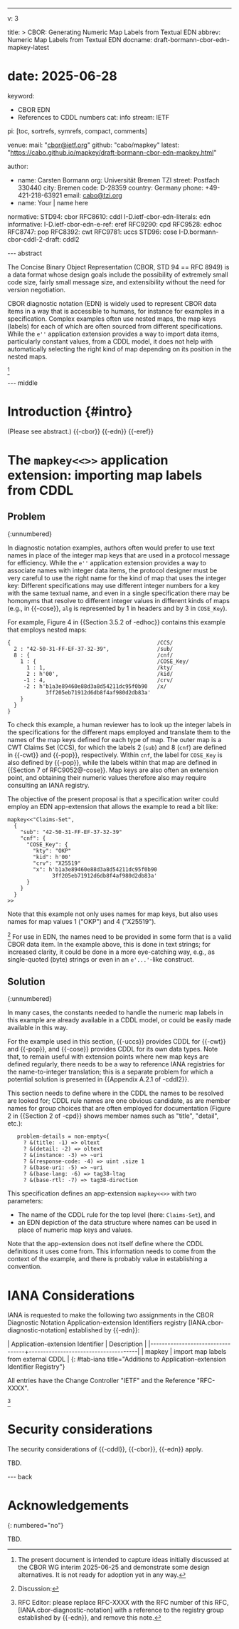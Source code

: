 ---
v: 3

title: >
  CBOR: Generating Numeric Map Labels from Textual EDN
abbrev: Numeric Map Labels from Textual EDN
docname: draft-bormann-cbor-edn-mapkey-latest
# date: 2025-06-28
keyword:
  - CBOR EDN
  - References to CDDL numbers
cat: info
stream: IETF

pi: [toc, sortrefs, symrefs, compact, comments]

venue:
  mail: "cbor@ietf.org"
  github: "cabo/mapkey"
  latest: "https://cabo.github.io/mapkey/draft-bormann-cbor-edn-mapkey.html"

author:
  - name: Carsten Bormann
    org: Universität Bremen TZI
    street: Postfach 330440
    city: Bremen
    code: D-28359
    country: Germany
    phone: +49-421-218-63921
    email: cabo@tzi.org
  - name: Your | name here

normative:
  STD94: cbor
  RFC8610: cddl
  I-D.ietf-cbor-edn-literals: edn
informative:
  I-D.ietf-cbor-edn-e-ref: eref
  RFC9290: cpd
  RFC9528: edhoc
  RFC8747: pop
  RFC8392: cwt
  RFC9781: uccs
  STD96: cose
  I-D.bormann-cbor-cddl-2-draft: cddl2


--- abstract

The Concise Binary Object Representation (CBOR, STD 94 == RFC 8949) is a data
format whose design goals include the possibility of extremely small
code size, fairly small message size, and extensibility without the
need for version negotiation.

CBOR diagnostic notation (EDN) is widely used to represent CBOR data
items in a way that is accessible to humans, for instance for examples
in a specification.
Complex examples often use nested maps, the map keys (labels) for each
of which are often sourced from different specifications.
While the `e''` application extension provides a way to import data items,
particularly constant values, from a CDDL model, it does not help with
automatically selecting the right kind of map depending on its
position in the nested maps.

[^status]: The present document is intended to capture ideas initially
    discussed at the CBOR WG interim 2025-06-25 and demonstrate some
    design alternatives.  It is not ready for adoption yet in any way.

[^status]

--- middle

Introduction        {#intro}
============

(Please see abstract.)
{{-cbor}} {{-edn}} {{-eref}}

# The `mapkey<<>>` application extension: importing map labels from CDDL

## Problem
{:unnumbered}

In diagnostic notation examples, authors often would prefer to use
text names in place of the integer map keys that are used in a
protocol message for efficiency.
While the `e''` application extension provides a way to associate
names with integer data items, the protocol designer must be very
careful to use the right name for the kind of map that uses the
integer key: Different specifications may use different integer numbers
for a key with the same textual name, and even in a single specification there
may be homonyms that resolve to different integer values in different
kinds of maps (e.g., in {{-cose}}, `alg` is represented by 1 in headers
and by 3 in `COSE_Key`).

For example, Figure 4 in {{Section 3.5.2 of -edhoc}} contains this
example that employs nested maps:

~~~ cbor-diag
{                                              /CCS/
  2 : "42-50-31-FF-EF-37-32-39",               /sub/
  8 : {                                        /cnf/
    1 : {                                      /COSE_Key/
      1 : 1,                                   /kty/
      2 : h'00',                               /kid/
     -1 : 4,                                   /crv/
     -2 : h'b1a3e89460e88d3a8d54211dc95f0b90   /x/
            3ff205eb71912d6db8f4af980d2db83a'
    }
  }
}
~~~

To check this example, a human reviewer has to look up the integer
labels in the specifications for the different maps employed and
translate them to the names of the map keys defined for each type of
map.
The outer map is a CWT Claims Set (CCS), for which the labels 2 (`sub`)
and 8 (`cnf`) are defined in {{-cwt}} and {{-pop}}, respectively.
Within `cnf`, the label for `COSE_Key` is also defined by {{-pop}}, while
the labels within that map are defined in {{Section 7 of RFC9052@-cose}}.
Map keys are also often an extension point, and obtaining their
numeric values therefore also may require consulting an IANA registry.

The objective of the present proposal is that a specification writer
could employ an EDN app-extension that allows the example to read a
bit like:

~~~ cbor-diag
mapkey<<"Claims-Set",
  {
    "sub": "42-50-31-FF-EF-37-32-39"
    "cnf": {
      "COSE_Key": {
        "kty": "OKP"
        "kid": h'00'
        "crv": "X25519"
        "x": h'b1a3e89460e88d3a8d54211dc95f0b90
              3ff205eb71912d6db8f4af980d2db83a'
      }
    }
  }
>>
~~~

Note that this example not only uses names for map keys, but also uses
names for map values 1 ("OKP") and 4 ("X25519").

[^Discussion]: Discussion:

[^Discussion] For use in EDN, the names need to be provided in some
form that is a valid CBOR data item.
In the example above, this is done in text strings; for increased
clarity, it could be done in a more eye-catching way, e.g., as single-quoted (byte) strings or
even in an `e'...'`-like construct.

## Solution
{:unnumbered}

In many cases, the constants needed to handle the numeric map labels
in this example are already available in a CDDL model, or could be
easily made available in this way.

For the example used in this section, {{-uccs}} provides CDDL for {{-cwt}}
and {{-pop}}, and {{-cose}} provides CDDL for its own data types.
Note that, to remain useful with extension points where new map keys
are defined regularly, there needs to be a way to reference
IANA registries for the name-to-integer translation; this is a
separate problem for which a potential solution is presented in
{{Appendix A.2.1 of -cddl2}}.

This section needs to define where in the CDDL the names to be
resolved are looked for; CDDL rule names are one obvious candidate, as
are member names for group choices that are often
employed for documentation (Figure 2 in {{Section 2 of -cpd}} shows
member names such as "title", "detail", etc.):

~~~ cddl
   problem-details = non-empty<{
     ? &(title: -1) => oltext
     ? &(detail: -2) => oltext
     ? &(instance: -3) => ~uri
     ? &(response-code: -4) => uint .size 1
     ? &(base-uri: -5) => ~uri
     ? &(base-lang: -6) => tag38-ltag
     ? &(base-rtl: -7) => tag38-direction
~~~

<!-- {: #fig-cddl title="CDDL model defining the constants for e''"} -->

This specification defines an app-extension `mapkey<<>>` with two parameters:

* The name of the CDDL rule for the top level (here: `Claims-Set`),
  and
* an EDN depiction of the data structure where names can be used in
  place of numeric map keys and values.

Note that the app-extension does not itself define
where the CDDL definitions it uses come from.
This information needs to come from the context of the example, and
there is probably value in establishing a convention.

IANA Considerations
==================

IANA is requested to make the following two assignments in the CBOR
Diagnostic Notation Application-extension Identifiers
registry \[IANA.cbor-diagnostic-notation] established by {{-edn}}:

| Application-extension Identifier | Description                          |
|----------------------------------+--------------------------------------|
| mapkey                           | import map labels from external CDDL |
{: #tab-iana title="Additions to Application-extension Identifier Registry"}

All entries have the Change Controller "IETF" and the Reference "RFC-XXXX".

[^to-be-removed]

[^to-be-removed]: RFC Editor: please replace RFC-XXXX with the RFC
    number of this RFC, \[IANA.cbor-diagnostic-notation] with a
    reference to the registry group established by {{-edn}}, and remove this note.


Security considerations
=======================

The security considerations of {{-cddl}}, {{-cbor}}, {{-edn}} apply.

TBD.

--- back

Acknowledgements
================
{: numbered="no"}

TBD.
